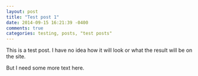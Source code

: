 ```yaml
---
layout: post
title: "Test post 1"
date: 2014-09-15 16:21:39 -0400
comments: true
categories: testing, posts, "test posts"
---
```

This is a test post. I have no idea how it will look or what the result will be on the site. 

But I need some more text here. 